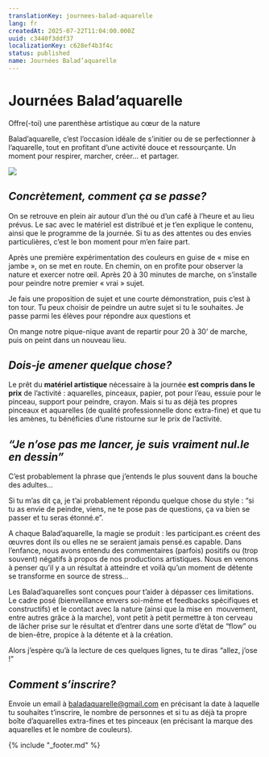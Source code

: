 ```yaml
---
translationKey: journees-balad-aquarelle
lang: fr
createdAt: 2025-07-22T11:04:00.000Z
uuid: c3440f3ddf37
localizationKey: c628ef4b3f4c
status: published
name: Journées Balad’aquarelle
---
```

# Journées Balad’aquarelle

Offre(-toi) une parenthèse artistique au cœur de la nature

Balad’aquarelle, c’est l’occasion idéale de s’initier ou de se perfectionner à l’aquarelle, tout en profitant d’une activité douce et ressourçante. Un moment pour respirer, marcher, créer… et partager.

![](/_images/Lasne%20juin%202025%20%284%29.webp)

## _Concrètement, comment ça se passe?_

On se retrouve en plein air autour d’un thé ou d’un café à l’heure et au lieu prévus. Le sac avec le matériel est distribué et je t’en explique le contenu, ainsi que le programme de la journée. Si tu as des attentes ou des envies particulières, c’est le bon moment pour m’en faire part.

Après une première expérimentation des couleurs en guise de « mise en jambe », on se met en route. En chemin, on en profite pour observer la nature et exercer notre œil. Après 20 à 30 minutes de marche, on s’installe pour peindre notre premier « vrai » sujet.

Je fais une proposition de sujet et une courte démonstration, puis c’est à ton tour. Tu peux choisir de peindre un autre sujet si tu le souhaites. Je passe parmi les élèves pour répondre aux questions et

On mange notre pique-nique avant de repartir pour 20 à 30’ de marche, puis on peint dans un nouveau lieu.

## _Dois-je amener quelque chose?_

Le prêt du **matériel artistique** nécessaire à la journée **est compris dans le prix** de l’activité : aquarelles, pinceaux, papier, pot pour l’eau, essuie pour le pinceau, support pour peindre, crayon. Mais si tu as déjà tes propres pinceaux et aquarelles (de qualité professionnelle donc extra-fine) et que tu les amènes, tu bénéficies d’une ristourne sur le prix de l’activité.

## _“Je n’ose pas me lancer, je suis vraiment nul.le en dessin”_

C’est probablement la phrase que j’entends le plus souvent dans la bouche des adultes…

Si tu m’as dit ça, je t’ai probablement répondu quelque chose du style : “si tu as envie de peindre, viens, ne te pose pas de questions, ça va bien se passer et tu seras étonné.e”.

A chaque Balad’aquarelle, la magie se produit : les participant.es créent des œuvres dont ils ou elles ne se seraient jamais pensé.es capable. Dans l’enfance, nous avons entendu des commentaires (parfois) positifs ou (trop souvent) négatifs à propos de nos productions artistiques. Nous en venons à penser qu’il y a un résultat à atteindre et voilà qu’un moment de détente se transforme en source de stress…

Les Balad’aquarelles sont conçues pour t’aider à dépasser ces limitations. Le cadre posé (bienveillance envers soi-même et feedbacks spécifiques et constructifs) et le contact avec la nature (ainsi que la mise en  mouvement, entre autres grâce à la marche), vont petit à petit permettre à ton cerveau de lâcher prise sur le résultat et d’entrer dans une sorte d’état de “flow” ou de bien-être, propice à la détente et à la création.

Alors j’espère qu’à la lecture de ces quelques lignes, tu te diras “allez, j’ose !”

## _Comment s’inscrire?_

Envoie un email à [baladaquarelle@gmail.com](mailto:baladaquarelle@gmail.com) en précisant la date à laquelle tu souhaites t’inscrire, le nombre de personnes et si tu as déjà ta propre boîte d’aquarelles extra-fines et tes pinceaux (en précisant la marque des aquarelles et le nombre de couleurs).

{% include "_footer.md" %}
